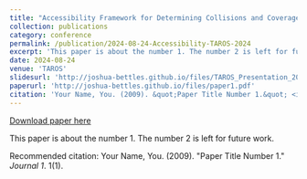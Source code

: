 ```yaml
---
title: "Accessibility Framework for Determining Collisions and Coverage for Radiation Scanning."
collection: publications
category: conference
permalink: /publication/2024-08-24-Accessibility-TAROS-2024
excerpt: 'This paper is about the number 1. The number 2 is left for future work.'
date: 2024-08-24
venue: 'TAROS'
slidesurl: 'http://joshua-bettles.github.io/files/TAROS_Presentation_2024.pdf'
paperurl: 'http://joshua-bettles.github.io/files/paper1.pdf'
citation: 'Your Name, You. (2009). &quot;Paper Title Number 1.&quot; <i>Journal 1</i>. 1(1).'
---
```


<a href='http://joshua-bettles.github.io/files/paper1.pdf'>Download paper here</a>

This paper is about the number 1. The number 2 is left for future work.

Recommended citation: Your Name, You. (2009). "Paper Title Number 1." <i>Journal 1</i>. 1(1).